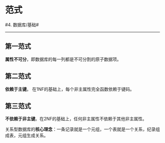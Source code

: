 # 范式
#4. 数据库/基础#
- - - -
## 第一范式
**属性不可分**，即数据库的每一列都是不可分割的原子数据项。

## 第二范式
**依赖于主键**。
在1NF的基础上，每个非主属性完全函数依赖于键码。

## 第三范式
**不依赖于非主键**。在2NF的基础上，任何非主属性不依赖于其他非主属性。

关系型数据库的**核心理念**：一条记录就是一个元组，一个表就是一个关系，纪录组成表，元组生成关系。
